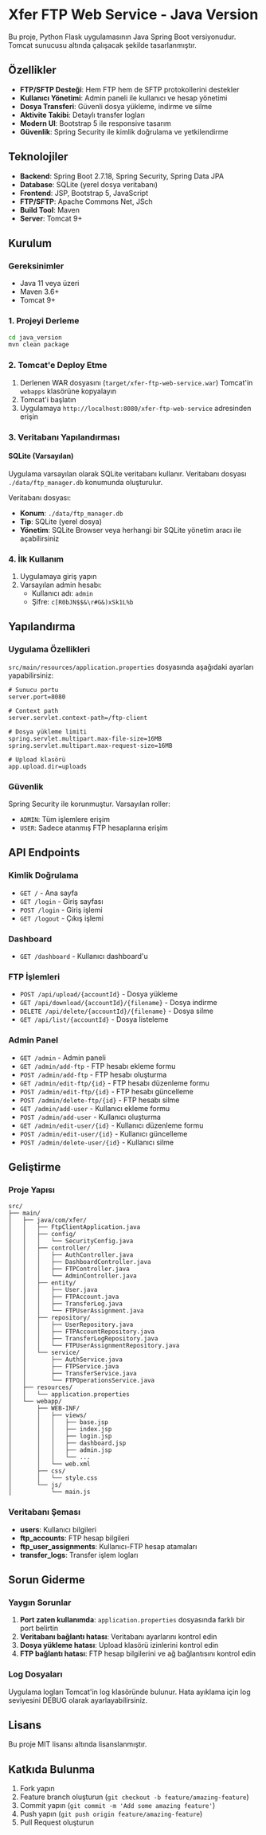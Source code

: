 # Xfer FTP Web Service - Java Version

Bu proje, Python Flask uygulamasının Java Spring Boot versiyonudur. Tomcat sunucusu altında çalışacak şekilde tasarlanmıştır.

## Özellikler

- **FTP/SFTP Desteği**: Hem FTP hem de SFTP protokollerini destekler
- **Kullanıcı Yönetimi**: Admin paneli ile kullanıcı ve hesap yönetimi
- **Dosya Transferi**: Güvenli dosya yükleme, indirme ve silme
- **Aktivite Takibi**: Detaylı transfer logları
- **Modern UI**: Bootstrap 5 ile responsive tasarım
- **Güvenlik**: Spring Security ile kimlik doğrulama ve yetkilendirme

## Teknolojiler

- **Backend**: Spring Boot 2.7.18, Spring Security, Spring Data JPA
- **Database**: SQLite (yerel dosya veritabanı)
- **Frontend**: JSP, Bootstrap 5, JavaScript
- **FTP/SFTP**: Apache Commons Net, JSch
- **Build Tool**: Maven
- **Server**: Tomcat 9+

## Kurulum

### Gereksinimler

- Java 11 veya üzeri
- Maven 3.6+
- Tomcat 9+

### 1. Projeyi Derleme

```bash
cd java_version
mvn clean package
```

### 2. Tomcat'e Deploy Etme

1. Derlenen WAR dosyasını (`target/xfer-ftp-web-service.war`) Tomcat'in `webapps` klasörüne kopyalayın
2. Tomcat'i başlatın
3. Uygulamaya `http://localhost:8080/xfer-ftp-web-service` adresinden erişin

### 3. Veritabanı Yapılandırması

#### SQLite (Varsayılan)
Uygulama varsayılan olarak SQLite veritabanı kullanır. Veritabanı dosyası `./data/ftp_manager.db` konumunda oluşturulur.

Veritabanı dosyası:
- **Konum**: `./data/ftp_manager.db`
- **Tip**: SQLite (yerel dosya)
- **Yönetim**: SQLite Browser veya herhangi bir SQLite yönetim aracı ile açabilirsiniz

### 4. İlk Kullanım

1. Uygulamaya giriş yapın
2. Varsayılan admin hesabı:
   - Kullanıcı adı: `admin`
   - Şifre: `c[R0bJN$$&\r#G&)xSk1L%b`

## Yapılandırma

### Uygulama Özellikleri

`src/main/resources/application.properties` dosyasında aşağıdaki ayarları yapabilirsiniz:

```properties
# Sunucu portu
server.port=8080

# Context path
server.servlet.context-path=/ftp-client

# Dosya yükleme limiti
spring.servlet.multipart.max-file-size=16MB
spring.servlet.multipart.max-request-size=16MB

# Upload klasörü
app.upload.dir=uploads
```

### Güvenlik

Spring Security ile korunmuştur. Varsayılan roller:
- `ADMIN`: Tüm işlemlere erişim
- `USER`: Sadece atanmış FTP hesaplarına erişim

## API Endpoints

### Kimlik Doğrulama
- `GET /` - Ana sayfa
- `GET /login` - Giriş sayfası
- `POST /login` - Giriş işlemi
- `GET /logout` - Çıkış işlemi

### Dashboard
- `GET /dashboard` - Kullanıcı dashboard'u

### FTP İşlemleri
- `POST /api/upload/{accountId}` - Dosya yükleme
- `GET /api/download/{accountId}/{filename}` - Dosya indirme
- `DELETE /api/delete/{accountId}/{filename}` - Dosya silme
- `GET /api/list/{accountId}` - Dosya listeleme

### Admin Panel
- `GET /admin` - Admin paneli
- `GET /admin/add-ftp` - FTP hesabı ekleme formu
- `POST /admin/add-ftp` - FTP hesabı oluşturma
- `GET /admin/edit-ftp/{id}` - FTP hesabı düzenleme formu
- `POST /admin/edit-ftp/{id}` - FTP hesabı güncelleme
- `POST /admin/delete-ftp/{id}` - FTP hesabı silme
- `GET /admin/add-user` - Kullanıcı ekleme formu
- `POST /admin/add-user` - Kullanıcı oluşturma
- `GET /admin/edit-user/{id}` - Kullanıcı düzenleme formu
- `POST /admin/edit-user/{id}` - Kullanıcı güncelleme
- `POST /admin/delete-user/{id}` - Kullanıcı silme

## Geliştirme

### Proje Yapısı

```
src/
├── main/
│   ├── java/com/xfer/
│   │   ├── FtpClientApplication.java
│   │   ├── config/
│   │   │   └── SecurityConfig.java
│   │   ├── controller/
│   │   │   ├── AuthController.java
│   │   │   ├── DashboardController.java
│   │   │   ├── FTPController.java
│   │   │   └── AdminController.java
│   │   ├── entity/
│   │   │   ├── User.java
│   │   │   ├── FTPAccount.java
│   │   │   ├── TransferLog.java
│   │   │   └── FTPUserAssignment.java
│   │   ├── repository/
│   │   │   ├── UserRepository.java
│   │   │   ├── FTPAccountRepository.java
│   │   │   ├── TransferLogRepository.java
│   │   │   └── FTPUserAssignmentRepository.java
│   │   └── service/
│   │       ├── AuthService.java
│   │       ├── FTPService.java
│   │       ├── TransferService.java
│   │       └── FTPOperationsService.java
│   ├── resources/
│   │   └── application.properties
│   └── webapp/
│       ├── WEB-INF/
│       │   ├── views/
│       │   │   ├── base.jsp
│       │   │   ├── index.jsp
│       │   │   ├── login.jsp
│       │   │   ├── dashboard.jsp
│       │   │   ├── admin.jsp
│       │   │   └── ...
│       │   └── web.xml
│       ├── css/
│       │   └── style.css
│       └── js/
│           └── main.js
```

### Veritabanı Şeması

- **users**: Kullanıcı bilgileri
- **ftp_accounts**: FTP hesap bilgileri
- **ftp_user_assignments**: Kullanıcı-FTP hesap atamaları
- **transfer_logs**: Transfer işlem logları

## Sorun Giderme

### Yaygın Sorunlar

1. **Port zaten kullanımda**: `application.properties` dosyasında farklı bir port belirtin
2. **Veritabanı bağlantı hatası**: Veritabanı ayarlarını kontrol edin
3. **Dosya yükleme hatası**: Upload klasörü izinlerini kontrol edin
4. **FTP bağlantı hatası**: FTP hesap bilgilerini ve ağ bağlantısını kontrol edin

### Log Dosyaları

Uygulama logları Tomcat'in log klasöründe bulunur. Hata ayıklama için log seviyesini DEBUG olarak ayarlayabilirsiniz.

## Lisans

Bu proje MIT lisansı altında lisanslanmıştır.

## Katkıda Bulunma

1. Fork yapın
2. Feature branch oluşturun (`git checkout -b feature/amazing-feature`)
3. Commit yapın (`git commit -m 'Add some amazing feature'`)
4. Push yapın (`git push origin feature/amazing-feature`)
5. Pull Request oluşturun
